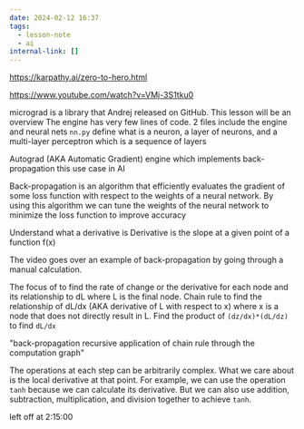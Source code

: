 ```yaml
---
date: 2024-02-12 16:37
tags:
  - lesson-note
  - ai
internal-link: []
---
```


https://karpathy.ai/zero-to-hero.html

https://www.youtube.com/watch?v=VMj-3S1tku0


micrograd is a library that Andrej released on GitHub. This lesson will be an overview
The engine has very few lines of code. 2 files include the engine and neural nets
`nn.py` define what is a neuron, a layer of neurons, and a multi-layer perceptron which is a sequence of layers

Autograd (AKA Automatic Gradient) engine which implements back-propagation this use case in AI

Back-propagation is an algorithm that efficiently evaluates the gradient of some loss function with respect to the weights of a neural network. By using this algorithm we can tune the weights of the neural network to minimize the loss function to improve accuracy

Understand what a derivative is
Derivative is the slope at a given point of a function f(x)

The video goes over an example of back-propagation by going through a manual calculation.

The focus of to find the rate of change or the derivative for each node and its relationship to dL where L is the final node.
Chain rule to find the relationship of dL/dx (AKA derivative of L with respect to x) where x is a node that does not directly result in L. Find the product of `(dz/dx)*(dL/dz)` to find `dL/dx`

"back-propagation recursive application of chain rule through the computation graph"

The operations at each step can be arbitrarily complex. What we care about is the local derivative at that point. For example, we can use the operation `tanh` because we can calculate its derivative. But we can also use addition, subtraction, multiplication, and division together to achieve `tanh`.

left off at 2:15:00